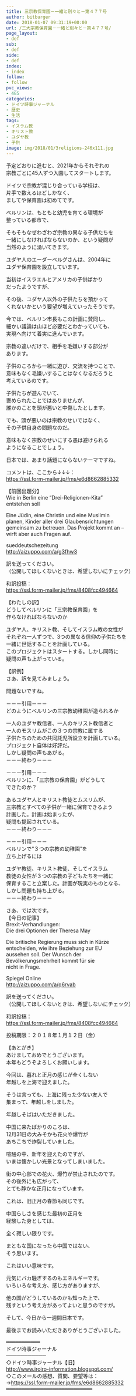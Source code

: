 ```yaml
---
title: 三宗教保育園－一緒と別々と－第４７７号
author: bitburger
date: 2018-01-07 09:31:19+00:00
url: /三大宗教保育園－一緒と別々と－第４７７号/
page_layout:
- def
sub:
- def
side:
- def
index:
- index
follow:
- follow
pvc_views:
- 485
categories:
- ドイツ時事ジャーナル
- 歴史
- 生活
tags:
- イスラム教
- キリスト教
- ユダヤ教
- 子供
image: img/2018/01/3religions-246x111.jpg
---
```

予定どおりに進むと、2021年からそれぞれの  
宗教ごとに45人ずつ入園してスタートします。  
  
ドイツで宗教が混じり合っている学校は、  
片手で数えるほどしかなく、  
ましてや保育園は初めてです。

ベルリンは、もともと幼児を育てる環境が  
整っている都市で、  
  
そもそもなぜわざわざ宗教の異なる子供たちを  
一緒にしなければならないのか、という疑問が  
当然のように湧いてきます。

ユダヤ人のエーダーベルグさんは、2004年に  
ユダヤ保育園を設立しています。  
  
当初はイスラエルとアメリカの子供ばかり  
だったようですが、  
  
その後、ユダヤ人以外の子供たちを預かって  
くれないかという要望が増えていったそうです。

今では、ベルリン市長もこの計画に賛同し、  
細かい議論は山ほど必要だとわかっていても、  
実現へ向けて着実に進んでいます。  
  
宗教の違いだけで、相手を毛嫌いする部分が  
あります。  
  
子供のころから一緒に遊び、交流を持つことで、  
意味もなく毛嫌いすることはなくなるだろうと  
考えているのです。

子供たちが遊んでいて、  
褒められたことではありませんが、  
誰かのことを頭が悪いと中傷したとします。  
  
でも、頭が悪いのは宗教のせいではなく、  
その子供自身の問題なのだ。  
  
意味もなく宗教のせいにする愚は避けられる  
ようになることでしょう。  
  
日本では、あまり話題にならないテーマですね。

コメントは、ここから↓↓↓：  
<https://ssl.form-mailer.jp/fms/e6d8662885332>

【前回出題分】  
Wie in Berlin eine &#8220;Drei-Religionen-Kita&#8221;  
entstehen soll  
  
Eine Jüdin, eine Christin und eine Muslimin  
planen, Kinder aller drei Glaubensrichtungen  
gemeinsam zu betreuen. Das Projekt kommt an &#8211;  
wirft aber auch Fragen auf.  
  
sueddeutschezeitung  
<http://aizuppo.com/a/g3fhw3>

訳を送ってください。  
（公開してほしくないときは、希望しないにチェック）  
  
和訳投稿：  
 <https://ssl.form-mailer.jp/fms/8408fcc494664>

【わたしの訳】  
どうしてベルリンに「三宗教保育園」を  
作らなければならないのか  
  
ユダヤ人、キリスト教、そしてイスラム教の女性が  
それぞれ一人ずつで、3つの異なる信仰の子供たちを  
一緒に世話することを計画している。  
このプロジェクトはスタートする。しかし同時に  
疑問の声も上がっている。

【訳例】  
さあ、訳を見てみましょう。  
  
問題ないですね。

－－－引用－－－  
どのようにベルリンの三宗教幼稚園が造られるか  
  
一人のユダヤ教信者、一人のキリスト教信者と  
一人のモスリムがこの３つの宗教に属する  
子供たちのための共同託児所設立を計画している。  
プロジェクト自体は好評だ。  
しかし疑問の声もあがる。  
－－－終わり－－－

－－－引用－－－  
ベルリンに、「三宗教の保育園」がどうして  
できたのか？  
  
あるユダヤ人とキリスト教徒とムスリムが、  
三宗教とすべての子供が一緒に保育できるよう  
計画した。計画は始まったが、  
疑問も提起されている。  
－－－終わり－－－

－－－引用－－－  
ベルリンで“３つの宗教の幼稚園”を  
立ち上げるには  
  
ユダヤ教徒、キリスト教徒、そしてイスラム  
教徒の女性が３つの宗教の子どもたちを一緒に  
保育すること立案した。計画が現実のものとなる、  
しかし問題も持ち上がる。  
－－－終わり－－－

さあ、では次です。  
【今日の記事】  
Brexit-Verhandlungen:  
Die drei Optionen der Theresa May  
  
Die britische Regierung muss sich in Kürze  
entscheiden, wie ihre Beziehung zur EU  
aussehen soll. Der Wunsch der  
Bevölkerungsmehrheit kommt für sie  
nicht in Frage.  
  
Spiegel Online  
<http://aizuppo.com/a/q6rvab>  
  
訳を送ってください。  
（公開してほしくないときは、希望しないにチェック）  
  
和訳投稿：  
 <https://ssl.form-mailer.jp/fms/8408fcc494664>  
  
投稿期限：２０１８年１月１２日（金）

【あとがき】  
あけましておめでとうございます。  
本年もどうぞよろしくお願いします。  
  
今回は、暮れと正月の感じが全くしない  
年越しを上海で迎えました。  
  
そうは言っても、上海に残った少ない友人で  
集まって、年越しをしました。  
  
年越しそばはいただきました。  
  
中国に来たばかりのころは、  
12月31日の大みそかも花火や爆竹が  
あちこちで炸裂していました。  
  
喧騒の中、新年を迎えたのですが、  
いまは懐かしい光景となってしまいました。  
  
街の中心部での花火、爆竹が禁止されたのです。  
その後外にも広がって、  
とても静かな正月になっています。  
  
これは、旧正月の春節も同じです。  
  
中国らしさを感じた最初の正月を  
経験した身としては、  
  
全く寂しい限りです。  
  
まともな国になったら中国ではない、  
そう思います。  
  
これはいい意味です。  
  
元気にバカ騒ぎするのもエネルギーです。  
いろいろな考え方、感じ方がありますが、  
  
他の国がどうしているのかも知った上で、  
残すという考え方があってよいと思うのですが。  
  
そして、今日から一週間日本です。  
  
最後までお読みいただきありがとうございました。

━━━━━━━━━━━  
ドイツ時事ジャーナル  
───────────  
◇ドイツ時事ジャーナル【旧】  
<http://www.iroiro-information.blogspot.com/>  
◇このメールの感想、質問、要望等は：  
-><https://ssl.form-mailer.jp/fms/e6d8662885332>  
━━━━━━━━━━━━━━━━━━━━━━━━━━━━